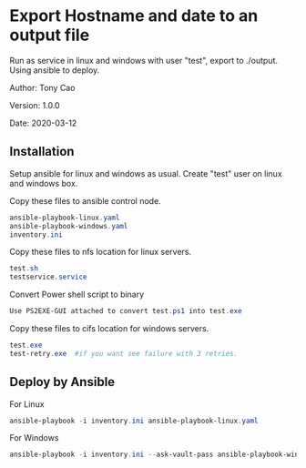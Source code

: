 # Export Hostname and date to an output file
Run as service in linux and windows with user "test", export to ./output. Using ansible to deploy.

Author: Tony Cao

Version: 1.0.0

Date: 2020-03-12

## Installation
Setup ansible for linux and windows as usual.
Create "test" user on linux and windows box.


Copy these files to ansible control node.
```powershell
ansible-playbook-linux.yaml
ansible-playbook-windows.yaml
inventory.ini

```
Copy these files to nfs location for linux servers.
```powershell
test.sh
testservice.service
```
Convert Power shell script to binary
```powershell
Use PS2EXE-GUI attached to convert test.ps1 into test.exe
```

Copy these files to cifs location for windows servers.
```powershell
test.exe
test-retry.exe  #if you want see failure with 3 retries.
```

## Deploy by Ansible
For Linux
```powershell
ansible-playbook -i inventory.ini ansible-playbook-linux.yaml
```
For Windows
```powershell
ansible-playbook -i inventory.ini --ask-vault-pass ansible-playbook-windows.yaml
```
